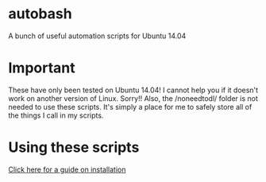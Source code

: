 # autobash
A bunch of useful automation scripts for Ubuntu 14.04

# Important
These have only been tested on Ubuntu 14.04! I cannot help you if it doesn't work on another version of Linux. Sorry!!
Also, the /noneedtodl/ folder is not needed to use these scripts. It's simply a place for me to safely store all of the things I call in my scripts.

# Using these scripts
[Click here for a guide on installation](https://github.com/nicememedude/autobash/wiki/Using-Scripts)
